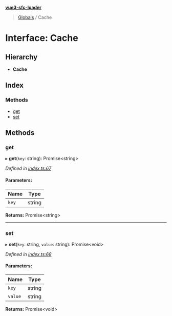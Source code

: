 **[vue3-sfc-loader](../README.md)**

> [Globals](../README.md) / Cache

# Interface: Cache

## Hierarchy

* **Cache**

## Index

### Methods

* [get](cache.md#get)
* [set](cache.md#set)

## Methods

### get

▸ **get**(`key`: string): Promise\<string>

*Defined in [index.ts:67](https://github.com/FranckFreiburger/vue3-sfc-loader/blob/af93193/src/index.ts#L67)*

#### Parameters:

Name | Type |
------ | ------ |
`key` | string |

**Returns:** Promise\<string>

___

### set

▸ **set**(`key`: string, `value`: string): Promise\<void>

*Defined in [index.ts:68](https://github.com/FranckFreiburger/vue3-sfc-loader/blob/af93193/src/index.ts#L68)*

#### Parameters:

Name | Type |
------ | ------ |
`key` | string |
`value` | string |

**Returns:** Promise\<void>
